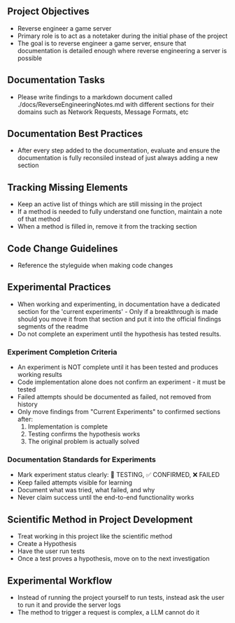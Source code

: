 ## Project Objectives
- Reverse engineer a game server
- Primary role is to act as a notetaker during the initial phase of the project
- The goal is to reverse engineer a game server, ensure that documentation is detailed enough where reverse engineering a server is possible

## Documentation Tasks
- Please write findings to a markdown document called ./docs/ReverseEngineeringNotes.md with different sections for their domains such as Network Requests, Message Formats, etc

## Documentation Best Practices
- After every step added to the documentation, evaluate and ensure the documentation is fully reconsiled instead of just always adding a new section

## Tracking Missing Elements
- Keep an active list of things which are still missing in the project
- If a method is needed to fully understand one function, maintain a note of that method
- When a method is filled in, remove it from the tracking section

## Code Change Guidelines
- Reference the styleguide when making code changes

## Experimental Practices
- When working and experimenting, in documentation have a dedicated section for the 'current experiments' - Only if a breakthrough is made should you move it from that section and put it into the official findings segments of the readme
- Do not complete an experiment until the hypothesis has tested results.

### Experiment Completion Criteria
- An experiment is NOT complete until it has been tested and produces working results
- Code implementation alone does not confirm an experiment - it must be tested
- Failed attempts should be documented as failed, not removed from history
- Only move findings from "Current Experiments" to confirmed sections after:
  1. Implementation is complete
  2. Testing confirms the hypothesis works
  3. The original problem is actually solved
  
### Documentation Standards for Experiments
- Mark experiment status clearly: 🔬 TESTING, ✅ CONFIRMED, ❌ FAILED
- Keep failed attempts visible for learning
- Document what was tried, what failed, and why
- Never claim success until the end-to-end functionality works

## Scientific Method in Project Development
- Treat working in this project like the scientific method
- Create a Hypothesis
- Have the user run tests
- Once a test proves a hypothesis, move on to the next investigation

## Experimental Workflow
- Instead of running the project yourself to run tests, instead ask the user to run it and provide the server logs
- The method to trigger a request is complex, a LLM cannot do it